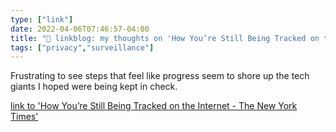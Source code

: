```yaml
---
type: ["link"]
date: 2022-04-06T07:46:57-04:00
title: "🔗 linkblog: my thoughts on 'How You’re Still Being Tracked on the Internet - The New York Times'"
tags: ["privacy","surveillance"]
---
```

Frustrating to see steps that feel like progress seem to shore up the tech giants I hoped were being kept in check.
 
[link to 'How You’re Still Being Tracked on the Internet - The New York Times'](https://www.nytimes.com/2022/04/06/technology/online-tracking-privacy.html)
